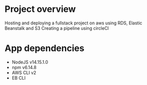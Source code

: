 # Project overview
Hosting and deploying a fullstack project on aws using RDS, Elastic Beanstalk and S3
Creating a pipeline using circleCI

# App dependencies
 - NodeJS v14.15.1.0
 - npm v6.14.8
 - AWS CLI v2
 - EB CLI
  
